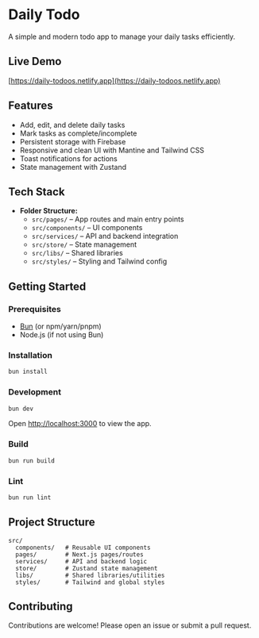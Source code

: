 # Daily Todo

A simple and modern todo app to manage your daily tasks efficiently.

## Live Demo

[https://daily-todoos.netlify.app](https://daily-todoos.netlify.app)

## Features

-   Add, edit, and delete daily tasks
-   Mark tasks as complete/incomplete
-   Persistent storage with Firebase
-   Responsive and clean UI with Mantine and Tailwind CSS
-   Toast notifications for actions
-   State management with Zustand

## Tech Stack

-   **Folder Structure:**
    -   `src/pages/` – App routes and main entry points
    -   `src/components/` – UI components
    -   `src/services/` – API and backend integration
    -   `src/store/` – State management
    -   `src/libs/` – Shared libraries
    -   `src/styles/` – Styling and Tailwind config

## Getting Started

### Prerequisites

-   [Bun](https://bun.sh/) (or npm/yarn/pnpm)
-   Node.js (if not using Bun)

### Installation

```bash
bun install
```

### Development

```bash
bun dev
```

Open [http://localhost:3000](http://localhost:3000) to view the app.

### Build

```bash
bun run build
```

### Lint

```bash
bun run lint
```

## Project Structure

```
src/
  components/   # Reusable UI components
  pages/        # Next.js pages/routes
  services/     # API and backend logic
  store/        # Zustand state management
  libs/         # Shared libraries/utilities
  styles/       # Tailwind and global styles
```

## Contributing

Contributions are welcome! Please open an issue or submit a pull request.
